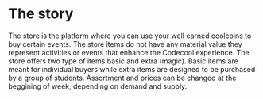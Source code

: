 # The story

The store is the platform where you can use your well earned coolcoins to buy certain events.
The store items do not have any material value they represent activities or events that enhance the Codecool experience.
The store offers two type of items basic and extra (magic).
Basic items are meant for individual buyers while extra items are designed to be purchased by a group of students.
Assortment and prices can be changed at the beggining of week, depending on demand and supply.
